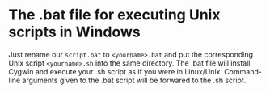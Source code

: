 # The .bat file for executing Unix scripts in Windows

Just rename our `script.bat` to `<yourname>.bat` and put the corresponding Unix script `<yourname>.sh` into the same directory. The .bat file will install Cygwin and execute your .sh script as if you were in Linux/Unix. Command-line arguments given to the .bat script will be forwared to the .sh script.
